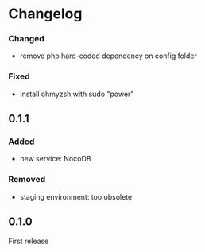 # Changelog

### Changed
- remove php hard-coded dependency on config folder

### Fixed
- install ohmyzsh with sudo "power"

## 0.1.1

### Added
- new service: NocoDB

### Removed
- staging environment: too obsolete

## 0.1.0

First release
